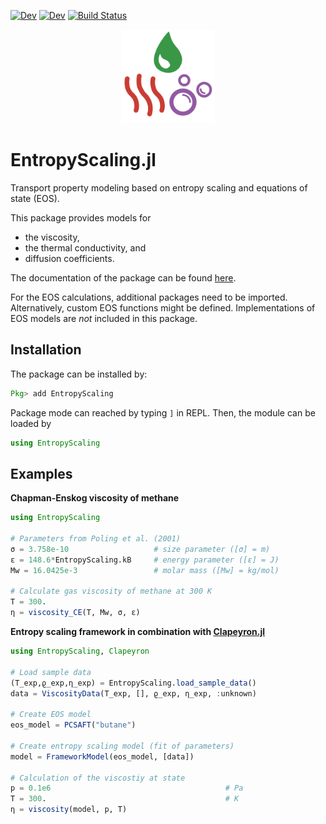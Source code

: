 [![Dev][docs-stable-img]][docs-stable-url] [![Dev][docs-dev-img]][docs-dev-url] [![Build Status][build-img]][build-url]

<p align="center">
  <img width="150px" src="docs/src/assets/logo.svg">
</p>

# EntropyScaling.jl

Transport property modeling based on entropy scaling and equations of state (EOS).

This package provides models for 
- the viscosity,
- the thermal conductivity, and
- diffusion coefficients.

The documentation of the package can be found [here][docs-dev-url].

For the EOS calculations, additional packages need to be imported. Alternatively, custom EOS
functions might be defined. Implementations of EOS models are *not* included in this package.

## Installation

The package can be installed by:
```julia
Pkg> add EntropyScaling
```
Package mode can reached by typing `]` in REPL.
Then, the module can be loaded by
```julia
using EntropyScaling
```

## Examples

**Chapman-Enskog viscosity of methane**

```julia
using EntropyScaling

# Parameters from Poling et al. (2001)
σ = 3.758e-10                   # size parameter ([σ] = m)
ε = 148.6*EntropyScaling.kB     # energy parameter ([ε] = J)
Mw = 16.0425e-3                 # molar mass ([Mw] = kg/mol)

# Calculate gas viscosity of methane at 300 K
T = 300.
η = viscosity_CE(T, Mw, σ, ε)
```

**Entropy scaling framework in combination with [Clapeyron.jl](https://github.com/ClapeyronThermo/Clapeyron.jl)**

```julia
using EntropyScaling, Clapeyron

# Load sample data
(T_exp,ϱ_exp,η_exp) = EntropyScaling.load_sample_data()
data = ViscosityData(T_exp, [], ϱ_exp, η_exp, :unknown)

# Create EOS model
eos_model = PCSAFT("butane")

# Create entropy scaling model (fit of parameters)
model = FrameworkModel(eos_model, [data])

# Calculation of the viscostiy at state
p = 0.1e6                                       # Pa
T = 300.                                        # K
η = viscosity(model, p, T)
```

[docs-stable-img]: https://img.shields.io/badge/docs-stable-blue.svg
[docs-stable-url]: https://se-schmitt.github.io/EntropyScaling.jl/stable

[docs-dev-img]: https://img.shields.io/badge/docs-dev-blue.svg
[docs-dev-url]: https://se-schmitt.github.io/EntropyScaling.jl/dev

[build-img]: https://github.com/se-schmitt/EntropyScaling.jl/actions/workflows/CI.yml/badge.svg?branch=main
[build-url]: https://github.com/se-schmitt/EntropyScaling.jl/actions/workflows/CI.yml?query=branch%3Amain